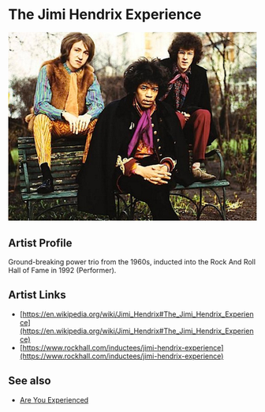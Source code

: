 # The Jimi Hendrix Experience

![](../../assets/artists/The_Jimi_Hendrix_Experience.png)

## Artist Profile

Ground-breaking power trio from the 1960s, inducted into the Rock And Roll Hall of Fame in 1992 (Performer).

## Artist Links

- [https://en.wikipedia.org/wiki/Jimi_Hendrix#The_Jimi_Hendrix_Experience](https://en.wikipedia.org/wiki/Jimi_Hendrix#The_Jimi_Hendrix_Experience)
- [https://www.rockhall.com/inductees/jimi-hendrix-experience](https://www.rockhall.com/inductees/jimi-hendrix-experience)


## See also

- [Are You Experienced](Are_You_Experienced.md)
